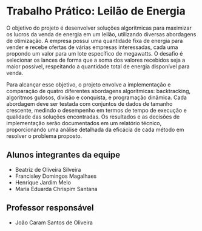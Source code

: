 # Trabalho Prático: Leilão de Energia
O objetivo do projeto é desenvolver soluções algorítmicas para maximizar os lucros da venda de energia em um leilão, utilizando diversas abordagens de otimização. A empresa possui uma quantidade fixa de energia para vender e recebe ofertas de várias empresas interessadas, cada uma propondo um valor para um lote específico de megawatts. O desafio é selecionar os lances de forma que a soma dos valores recebidos seja a maior possível, respeitando a quantidade total de energia disponível para venda.

Para alcançar esse objetivo, o projeto envolve a implementação e comparação de quatro diferentes abordagens algorítmicas: backtracking, algoritmos gulosos, divisão e conquista, e programação dinâmica. Cada abordagem deve ser testada com conjuntos de dados de tamanho crescente, medindo o desempenho em termos de tempo de execução e qualidade das soluções encontradas. Os resultados e as decisões de implementação serão documentados em um relatório técnico, proporcionando uma análise detalhada da eficácia de cada método em resolver o problema proposto.

## Alunos integrantes da equipe

* Beatriz de Oliveira Silveira
* Francisley Domingos Magalhaes
* Henrique Jardim Melo
* Maria Eduarda Chrispim Santana

## Professor responsável

* João Caram Santos de Oliveira

